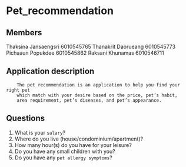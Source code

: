 # Pet_recommendation

## Members

Thaksina Jansaengsri 6010545765
Thanakrit Daorueang 6010545773
Pichaaun Popukdee 6010545862
Raksani Khunamas 6010546711

## Application description
```
  	The pet recommendation is an application to help you find your right pet 
    which match with your desire based on the price, pet’s habit, 
    area requirement, pet’s diseases, and pet’s appearance.
```

## Questions
1. What is your `salary`?
2. Where do you live (house/condominium/apartment)?
3. How many hour(s) do you have for your leisure?
4. Do you have any small children with you?
5. Do you have any `pet allergy symptoms`?

